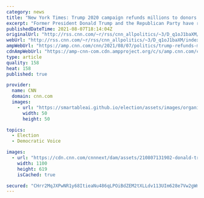 ```yaml
---
category: news
title: "New York Times: Trump 2020 campaign refunds millions to donors after using aggressive fundraising tactic "
excerpt: "Former President Donald Trump and the Republican Party have refunded nearly $13 million to donors in the first half of the year, after deploying fundraising tactics in the 2020 election that duped donors into giving more money than they intended or believed they were, The New York Times reported.\n  "
publishedDateTime: 2021-08-07T18:14:04Z
originalUrl: "http://rss.cnn.com/~r/rss/cnn_allpolitics/~3/D_q1oJ1baXM/index.html"
webUrl: "http://rss.cnn.com/~r/rss/cnn_allpolitics/~3/D_q1oJ1baXM/index.html"
ampWebUrl: "https://amp.cnn.com/cnn/2021/08/07/politics/trump-refunds-millions-2020-campaign-fundraising/index.html"
cdnAmpWebUrl: "https://amp-cnn-com.cdn.ampproject.org/c/s/amp.cnn.com/cnn/2021/08/07/politics/trump-refunds-millions-2020-campaign-fundraising/index.html"
type: article
quality: 158
heat: 158
published: true

provider:
  name: CNN
  domain: cnn.com
  images:
    - url: "https://smartableai.github.io/election/assets/images/organizations/cnn.com-50x50.jpg"
      width: 50
      height: 50

topics:
  - Election
  - Democratic Voice

images:
  - url: "https://cdn.cnn.com/cnnnext/dam/assets/210807131902-donald-trump-pennsylvania-09-22-2020-super-tease.jpg"
    width: 1100
    height: 619
    isCached: true

secured: "CHrr2MqJXPwNR1y68ItieaNu486qLPOiBdZEM2tXLLdv113UIm628e7Vw2gWmiu6fjfI7b5HBjcupUQrJ6icruqhAvXNIbyzkKvaW9pwLFGUT2dNJZDQ252q2BqGlmWXUSTQyy1yv/94WCq9jtP5mX+oi6gMXcyKdwiAMULM5iXlq9jGQIUSi081P/fbtXIQkKcZc6UFarW8pNgDTlKwNVS12ThFYQGhqTjITNKFa+EqfXkmA4g+4n/3VNbVlCg66AgEtQsm9/b52ySNiPBqXoCuA0CJU9XJfOD07TzVAuj1K3R/AYiXRX6D3JNB3AQ4oTo1SjfU4/rrdoDiX2iAc1zzU8bEzS2+qVZ5HDYCAbw=;L3t/6DA0uU6XIkWOdGLkDA=="
---
```



